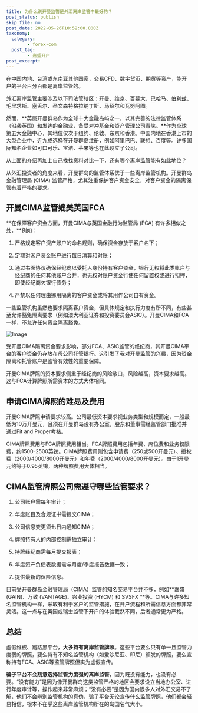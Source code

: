 ```yaml
---
title: 为什么说开曼监管是外汇离岸监管中最好的？
post_status: publish
skip_file: no
post_date: 2022-05-26T10:52:00.000Z
taxonomy:
  category:
        - forex-com
  post_tag:
        - 嘉盛开户
post_excerpt: 
---
```

在中国内地、台湾或东南亚其他国家，交易CFD、数字货币、期货等资产，能开户的平台百分百都是离岸监管的。

外汇离岸监管主要涉及以下司法管辖区：开曼、维京、百慕大、巴哈马、伯利兹、毛里求斯、塞舌尔、圣文森特格拉纳丁斯、马绍尔和瓦努阿图。

然而，**英属开曼群岛作为全球十大金融岛屿之一，以其完善的法律监管体系（沿袭英国）和发达的金融业，备受对冲基金和资产管理公司青睐。**作为全球第五大金融中心，其地位仅次于纽约、伦敦、东京和香港。中国内地在香港上市的大型企业中，近九成选择在开曼群岛注册，例如阿里巴巴、联想、百度等。许多国际知名企业如可口可乐、宝洁、苹果等也在此设立子公司。

从上面的介绍再加上自己找找资料对比一下，还有哪个离岸监管能有如此地位？

从外汇投资者的角度来看，开曼群岛的监管体系优于一些离岸监管机构。开曼群岛金融管理局 (CIMA) 监管严格，尤其注重保护客户资金安全，对客户资金的隔离保管有着严格的要求。

## 开曼CIMA监管媲美英国FCA

**在保障客户资金方面，开曼CIMA与英国金融行为监管局 (FCA) 有许多相似之处，**例如：

1. 严格规定客户资产账户的命名规则，确保资金存放于客户名下；

1. 定期对客户资金账户进行每日清算和对账；

1. 通过书面协议确保经纪商以受托人身份持有客户资金，银行无权将此类账户与经纪商的任何其他账户合并，也无权对账户资金行使任何留置权或进行扣押，即使经纪商欠银行债务；

1. 严禁以任何理由挪用隔离的客户资金或将其用作公司自有资金。

一些监管机构虽然也要求隔离客户资金，但具体规定和执行力度有所不同，有些甚至允许豁免隔离要求（例如澳大利亚证券和投资委员会ASIC）。开曼CIMA和FCA一样，不允许任何资金隔离豁免。

![Image](https://prod-files-secure.s3.us-west-2.amazonaws.com/39ed1227-6d7d-4570-be36-9ccd4a2c4241/bd849744-3fcb-4a37-8312-357962c8f065/image.png?X-Amz-Algorithm=AWS4-HMAC-SHA256&X-Amz-Content-Sha256=UNSIGNED-PAYLOAD&X-Amz-Credential=ASIAZI2LB466RAI2U44T%2F20251011%2Fus-west-2%2Fs3%2Faws4_request&X-Amz-Date=20251011T221320Z&X-Amz-Expires=3600&X-Amz-Security-Token=IQoJb3JpZ2luX2VjEHYaCXVzLXdlc3QtMiJHMEUCIQCYfoDGzg9a0O8yF6Ce49o6lceu8MxU3Rkizcqui%2FnqIwIgahHJlO2ByCs%2F5UnLdePrKqgumJzxoJTQmgOGUqcV6L4q%2FwMIHxAAGgw2Mzc0MjMxODM4MDUiDMwH8PRjjSyNjpjjmCrcA9iQ%2F57%2Bqs3NDnsE2EPm46nrhJh58NgF4NAm6P7U8mB7RXe426Wzst51QtYbgYlKrFSt9gCuqhiyAMxarhBIZP2zBSSTBmQEwJAtV310gKGTn1zwij2cqAVD8otIINPjSheBcrMlr5lGOBl6WU6Vd%2Bwt3Fc%2BfO7eImVK3qQjzh6xdfIPjnXLi9Qhv1GSqHlSPe5Tlsbvc%2F7TdiOc7mpX%2Fc8kouCjeVPKKoZW7O4WlXwlV6rrTj3InAYc1GF7wtgvqyh5gnLM7JvRGd0gC3ncZjiqqaxIdggKEgWORMRwMq0cebnmfg98%2FllitrJCsbSidCkLaor1y2VkA%2FIi0IV2wGBUnkCpc45agATQAiUym45Btzv5WUKmZExaa7iUPPlY7zGyhPd5%2FLHF76UHfCjOeBxc5Ie1B6p9TFUPTuA9ANhqR9EEJ5DEL5RudLk5YdIFPncc0%2FIhm4F2IniRYsJkvvBPKm9eWCDm6x%2FIgR04J2q3Jvnk2Azpn6AqCzXp%2FL4whJBUkaKy2O2iB1PSQxiCgmdDjBI63bvt957eIo3Zr33Q61Wig9x15pRyL0SqYn3vKRlWDZ3uVaGY7jbFqbOzfD7UQge%2FlZ3QThVg7x8Yql54kfbKl2%2BZ6tiqr54UMNinq8cGOqUB9ScbX%2FOK3kVyvDHMxbWH9kjRJbB4Lo3OgfY1Bb6rWHRcvGJD37X41ykozOSp2C7ZOOxEmzAlbIeHuLas0Oz2Jah0wrxmAoRy5aOurLrQVk3M9c9MGfc9sR%2BtKkk%2F%2BROdXK2W8zwhiXy4XgFeP2IbGMKEYE4sktRhrn4fg3qKJVAD2kRA5Fo98m7HnYY8wsek9X18sBloZzre5GyEJEGQiH5HV7vt&X-Amz-Signature=506788f3fbf3523db03048954fb84dbc6871e9245b5786e895e15ea873cccb80&X-Amz-SignedHeaders=host&x-amz-checksum-mode=ENABLED&x-id=GetObject)

受开曼CIMA隔离资金要求影响，部分FCA、ASIC监管的经纪商，其开曼CIMA平台的客户资金仍存放在母公司托管银行。这引发了我对开曼监管的兴趣，因为资金隔离和托管账户是监管有效性的重要保障。

开曼CIMA牌照的资本要求侧重于经纪商的风险敞口，风险越高，资本要求越高。这与FCA计算牌照所需资本的方式大体相同。

## **申请CIMA牌照的难易及费用**

开曼CIMA牌照申请要求较高。公司最低资本要求视业务类型和规模而定，一般最低为10万开曼元，且须在开曼群岛设有办公室，股东和董事需经监管部门批准并通过Fit and Proper考核。

CIMA牌照费用与FCA牌照费用相当。FCA牌照费用包括年费、席位费和业务权限费，约1500-2500英镑。CIMA牌照费用则包含申请费（250或500开曼元）、授权费（2000/4000/8000开曼元）和年费（2000/4000/8000开曼元）。由于1开曼元约等于0.95英镑，两种牌照费用大体相当。

## CIMA监管牌照公司需遵守哪些监管要求？

1. 公司账户需每年审计；

1. 年度账目及合规证书需提交CIMA；

1. 公司信息变更须七日内通知CIMA；

1. 牌照持有人的内部控制需独立审计；

1. 持牌经纪商需每月提交报表；

1. 年度资产负债表数据需与月度/季度报告数据一致；

1. 提供最新的保险信息。

目前受开曼群岛金融管理局（CIMA）监管的知名交易平台并不多，例如**嘉盛 (GAIN)、万致 (VANTAGE)、兴业投资 (HYCM) 和 SVSFX **等。CIMA与许多知名监管机构一样，采取有利于客户的监管措施，在开户流程和所需信息方面都非常灵活。这一点与在英国或瑞士监管下开户的体验截然不同，后者通常更为严格。

## 总结

虚假维权、跑路黑平台，**大多持有离岸监管牌照**。这些平台要么只有单一且监管力度弱的牌照，要么持有不知名监管机构（如爱沙尼亚、印尼）颁发的牌照，要么宣称持有FCA、ASIC等监管牌照但实为虚假宣传。

**骗子平台不会刻意选择监管力度强的离岸监管**，因为既没有能力，也没有必要。“没有能力”是因为像开曼群岛这类监管严格的地区会要求设立当地办公室、进行年度审计等，操作起来非常麻烦；“没有必要”是因为国内很多人对外汇交易不了解，他们不会辨别监管机构的真伪，骗子平台无论宣传什么监管牌照，他们都会轻易相信，根本不在乎这些离岸监管机构所在的岛国名气大小。